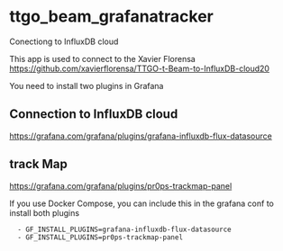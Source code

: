# ttgo_beam_grafanatracker
Conectiong to InfluxDB cloud


This app is used to connect to the Xavier Florensa  https://github.com/xavierflorensa/TTGO-t-Beam-to-InfluxDB-cloud20



You need to install two plugins in Grafana

## Connection to InfluxDB cloud
https://grafana.com/grafana/plugins/grafana-influxdb-flux-datasource

## track Map
https://grafana.com/grafana/plugins/pr0ps-trackmap-panel



If you use Docker Compose, you can include this in the grafana conf to install both plugins 

      - GF_INSTALL_PLUGINS=grafana-influxdb-flux-datasource
      - GF_INSTALL_PLUGINS=pr0ps-trackmap-panel
